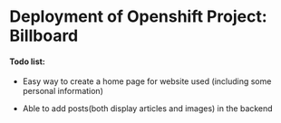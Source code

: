 # Deployment of Openshift Project: Billboard

#### Todo list:

- Easy way to create a home page for website used (including some personal information)

- Able to add posts(both display articles and images) in the backend

